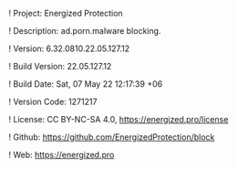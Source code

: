 ! Project: Energized Protection

! Description: ad.porn.malware blocking.

! Version: 6.32.0810.22.05.127.12

! Build Version: 22.05.127.12

! Build Date: Sat, 07 May 22 12:17:39 +06

! Version Code: 1271217

! License: CC BY-NC-SA 4.0, https://energized.pro/license

! Github: https://github.com/EnergizedProtection/block

! Web: https://energized.pro
